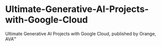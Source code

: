 # Ultimate-Generative-AI-Projects-with-Google-Cloud
Ultimate Generative AI Projects with Google Cloud, published by Orange, AVA™
